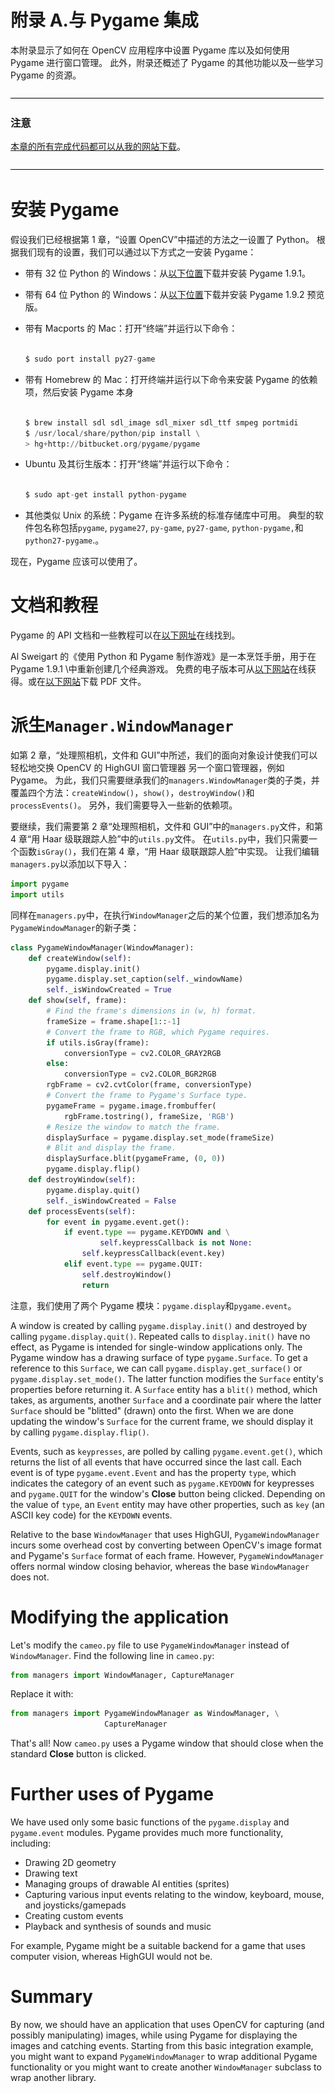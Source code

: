 # 附录 A.与 Pygame 集成

本附录显示了如何在 OpenCV 应用程序中设置 Pygame 库以及如何使用 Pygame 进行窗口管理。 此外，附录还概述了 Pygame 的其他功能以及一些学习 Pygame 的资源。

![Note](img/00001.jpg)

### 注意

[本章的所有完成代码都可以从我的网站下载](http://nummist.com/opencv/3923_06.zip)。

![Note](img/00001.jpg)

# 安装 Pygame

假设我们已经根据第 1 章，“设置 OpenCV”中描述的方法之一设置了 Python。 根据我们现有的设置，我们可以通过以下方式之一安装 Pygame：

*   带有 32 位 Python 的 Windows：从[以下位置](http://pygame.org/ftp/pygame-1.9.1.win32-py2.7.msi)下载并安装 Pygame 1.9.1。
*   带有 64 位 Python 的 Windows：从[以下位置](http://www.lfd.uci.edu/~gohlke/pythonlibs/2k2kdosm/pygame-1.9.2pre.win-amd64-py2.7.exe)下载并安装 Pygame 1.9.2 预览版。
*   带有 Macports 的 Mac：打开“终端”并运行以下命令：

    ```py

    $ sudo port install py27-game

    ```

*   带有 Homebrew 的 Mac：打开终端并运行以下命令来安装 Pygame 的依赖项，然后安装 Pygame 本身

    ```py

    $ brew install sdl sdl_image sdl_mixer sdl_ttf smpeg portmidi
    $ /usr/local/share/python/pip install \
    > hg+http://bitbucket.org/pygame/pygame

    ```

*   Ubuntu 及其衍生版本：打开“终端”并运行以下命令：

    ```py

    $ sudo apt-get install python-pygame

    ```

*   其他类似 Unix 的系统：Pygame 在许多系统的标准存储库中可用。 典型的软件包名称包括`pygame`, `pygame27`, `py-game`, `py27-game`, `python-pygame,`和`python27-pygame`.。

现在，Pygame 应该可以使用了。

# 文档和教程

Pygame 的 API 文档和一些教程可以在[以下网址](http://www.pygame.org/docs/)在线找到。

Al Sweigart 的《使用 Python 和 Pygame 制作游戏》是一本烹饪手册，用于在 Pygame 1.9.1 \中重新创建几个经典游戏。 免费的电子版本可从[以下网站](http://inventwithpython.com/pygame/chapters/)在线获得。或在[以下网站](http://inventwithpython.com/makinggames.pdf)下载 PDF 文件。

# 派生`Manager.WindowManager`

如第 2 章，“处理照相机，文件和 GUI”中所述，我们的面向对象设计使我们可以轻松地交换 OpenCV 的 HighGUI 窗口管理器 另一个窗口管理器，例如 Pygame。 为此，我们只需要继承我们的`managers.WindowManager`类的子类，并覆盖四个方法：`createWindow()`，`show()`，`destroyWindow()`和`processEvents()`。 另外，我们需要导入一些新的依赖项。

要继续，我们需要第 2 章“处理照相机，文件和 GUI”中的`managers.py`文件，和第 4 章“用 Haar 级联跟踪人脸”中的`utils.py`文件。 在`utils.py`中，我们只需要一个函数`isGray()`，我们在第 4 章，“用 Haar 级联跟踪人脸”中实现。 让我们编辑`managers.py`以添加以下导入：

```py
import pygame
import utils
```

同样在`managers.py`中，在执行`WindowManager`之后的某个位置，我们想添加名为`PygameWindowManager`的新子类：

```py
class PygameWindowManager(WindowManager):
    def createWindow(self):
        pygame.display.init()
        pygame.display.set_caption(self._windowName)
        self._isWindowCreated = True
    def show(self, frame):
        # Find the frame's dimensions in (w, h) format.
        frameSize = frame.shape[1::-1]
        # Convert the frame to RGB, which Pygame requires.
        if utils.isGray(frame):
            conversionType = cv2.COLOR_GRAY2RGB
        else:
            conversionType = cv2.COLOR_BGR2RGB
        rgbFrame = cv2.cvtColor(frame, conversionType)
        # Convert the frame to Pygame's Surface type.
        pygameFrame = pygame.image.frombuffer(
            rgbFrame.tostring(), frameSize, 'RGB')
        # Resize the window to match the frame.
        displaySurface = pygame.display.set_mode(frameSize)
        # Blit and display the frame.
        displaySurface.blit(pygameFrame, (0, 0))
        pygame.display.flip()
    def destroyWindow(self):
        pygame.display.quit()
        self._isWindowCreated = False
    def processEvents(self):
        for event in pygame.event.get():
            if event.type == pygame.KEYDOWN and \
                    self.keypressCallback is not None:
                self.keypressCallback(event.key)
            elif event.type == pygame.QUIT:
                self.destroyWindow()
                return
```

注意，我们使用了两个 Pygame 模块：`pygame.display`和`pygame.event`。

A window is created by calling `pygame.display.init()` and destroyed by calling `pygame.display.quit()`. Repeated calls to `display.init()` have no effect, as Pygame is intended for single-window applications only. The Pygame window has a drawing surface of type `pygame.Surface`. To get a reference to this `Surface`, we can call `pygame.display.get_surface()` or `pygame.display.set_mode()`. The latter function modifies the `Surface` entity's properties before returning it. A `Surface` entity has a `blit()` method, which takes, as arguments, another `Surface` and a coordinate pair where the latter `Surface` should be "blitted" (drawn) onto the first. When we are done updating the window's `Surface` for the current frame, we should display it by calling `pygame.display.flip()`.

Events, such as `keypresses`, are polled by calling `pygame.event.get()`, which returns the list of all events that have occurred since the last call. Each event is of type `pygame.event.Event` and has the property `type`, which indicates the category of an event such as `pygame.KEYDOWN` for keypresses and `pygame.QUIT` for the window's **Close** button being clicked. Depending on the value of `type`, an `Event` entity may have other properties, such as `key` (an ASCII key code) for the `KEYDOWN` events.

Relative to the base `WindowManager` that uses HighGUI, `PygameWindowManager` incurs some overhead cost by converting between OpenCV's image format and Pygame's `Surface` format of each frame. However, `PygameWindowManager` offers normal window closing behavior, whereas the base `WindowManager` does not.

# Modifying the application

Let's modify the `cameo.py` file to use `PygameWindowManager` instead of `WindowManager`. Find the following line in `cameo.py`:

```py
from managers import WindowManager, CaptureManager
```

Replace it with:

```py
from managers import PygameWindowManager as WindowManager, \
                     CaptureManager
```

That's all! Now `cameo.py` uses a Pygame window that should close when the standard **Close** button is clicked.

# Further uses of Pygame

We have used only some basic functions of the `pygame.display` and `pygame.event` modules. Pygame provides much more functionality, including:

*   Drawing 2D geometry
*   Drawing text
*   Managing groups of drawable AI entities (sprites)
*   Capturing various input events relating to the window, keyboard, mouse, and joysticks/gamepads
*   Creating custom events
*   Playback and synthesis of sounds and music

For example, Pygame might be a suitable backend for a game that uses computer vision, whereas HighGUI would not be.

# Summary

By now, we should have an application that uses OpenCV for capturing (and possibly manipulating) images, while using Pygame for displaying the images and catching events. Starting from this basic integration example, you might want to expand `PygameWindowManager` to wrap additional Pygame functionality or you might want to create another `WindowManager` subclass to wrap another library.